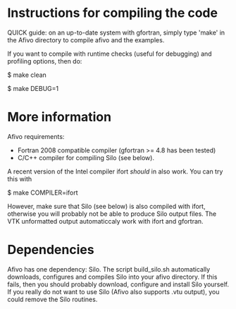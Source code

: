 Instructions for compiling the code
=====

QUICK guide: on an up-to-date system with gfortran, simply type 'make' in the
Afivo directory to compile afivo and the examples.

If you want to compile with runtime checks (useful for debugging) and profiling
options, then do:

$ make clean

$ make DEBUG=1

More information
=====

Afivo requirements:
* Fortran 2008 compatible compiler (gfortran >= 4.8 has been tested)
* C/C++ compiler for compiling Silo (see below).

A recent version of the Intel compiler ifort *should* in also work. You can try
this with

$ make COMPILER=ifort

However, make sure that Silo (see below) is also compiled with ifort, otherwise
you will probably not be able to produce Silo output files. The VTK unformatted
output automaticcaly work with ifort and gfortran.

Dependencies
=====

Afivo has one dependency: Silo. The script build_silo.sh automatically
downloads, configures and compiles Silo into your afivo directory. If this
fails, then you should probably download, configure and install Silo yourself.
If you really do not want to use Silo (Afivo also supports .vtu output), you
could remove the Silo routines.
